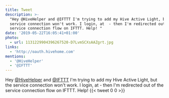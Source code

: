 ```yaml
---
title: Tweet
description: >-
  "Hey @HiveHelper and @IFTTT I'm trying to add my Hive Active Light, but the
  service connection won't work. I login, at  - then I'm redirected out of the
  service connection flow on IFTTT. Help! "
date: '2019-05-22T16:05:41+01:00'
photo:
  - url: 1131229904396267520-D7LvmSCXsAAZgrt.jpg
links:
  - 'http://oauth.hivehome.com'
mentions:
  - '@HiveHelper'
  - '@IFTTT'
---
```

Hey [@HiveHelper](https://twitter.com/@HiveHelper) and [@IFTTT](https://twitter.com/@IFTTT) I'm trying to add my Hive Active Light, but the service connection won't work. I login, at  - then I'm redirected out of the service connection flow on IFTTT. Help! 
      {{< tweet 0 0 >}}
    
